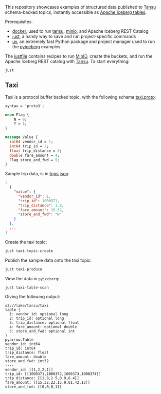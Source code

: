 
This repository showcases examples of structured data published to [Tansu](https://tansu.io) schema-backed topics, instantly accessible as [Apache Iceberg tables](https://iceberg.apache.org).

Prerequisites:
- [docker](https://www.docker.com), used to run [tansu](https://tansu.io), [minio](https://min.io), and Apache Iceberg REST Catalog
- [just](https://github.com/casey/just), a handy way to save and run project-specific commands
- [uv](https://github.com/astral-sh/uv), an extremely fast Python package and project manager used to run the [pyiceberg](https://py.iceberg.apache.org) examples

The [justfile](./justfile) contains recipes to run [MinIO](https://min.io), create the buckets, and run the Apache Iceberg REST catalog with [Tansu](https://tansu.io). To start everything:

```shell
just
```

## Taxi

Taxi is a protocol buffer backed topic, with the following schema [taxi.proto](schema/taxi.proto):

```proto
syntax = 'proto3';

enum Flag {
    N = 0;
    Y = 1;
}

message Value {
  int64 vendor_id = 1;
  int64 trip_id = 2;
  float trip_distance = 3;
  double fare_amount = 4;
  Flag store_and_fwd = 5;
}
```

Sample trip data, is in [trips.json](data/trips.json):

```json
[
  {
    "value": {
      "vendor_id": 1,
      "trip_id": 1000371,
      "trip_distance": 1.8,
      "fare_amount": 15.32,
      "store_and_fwd": "N"
    }
  },
  ...
]
```

Create the taxi topic:

```bash
just taxi-topic-create
```

Publish the sample data onto the taxi topic:

```bash
just taxi-produce
```

View the data in `pyiceberg`:

```bash
just taxi-table-scan
```

Giving the following output:

```text
s3://lake/tansu/taxi
table {
  1: vendor_id: optional long
  2: trip_id: optional long
  3: trip_distance: optional float
  4: fare_amount: optional double
  5: store_and_fwd: optional int
}
pyarrow.Table
vendor_id: int64
trip_id: int64
trip_distance: float
fare_amount: double
store_and_fwd: int32
----
vendor_id: [[1,2,2,1]]
trip_id: [[1000371,1000372,1000373,1000374]]
trip_distance: [[1.8,2.5,0.9,8.4]]
fare_amount: [[15.32,22.15,9.01,42.13]]
store_and_fwd: [[0,0,0,1]]
```
